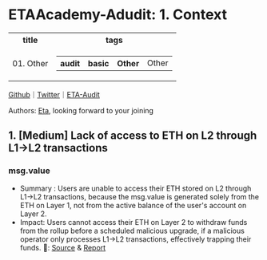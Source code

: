 # ETAAcademy-Adudit: 1. Context

<table>
  <tr>
    <th>title</th>
    <th>tags</th>
  </tr>
  <tr>
    <td>01. Other</td>
    <td>
      <table>
        <tr>
          <th>audit</th>
          <th>basic</th>
          <th>Other</th>
          <td>Other</td>
        </tr>
      </table>
    </td>
  </tr>
</table>

[Github](https://github.com/ETAAcademy)｜[Twitter](https://twitter.com/ETAAcademy)｜[ETA-Audit](https://github.com/ETAAcademy/ETAAcademy-Audit)

Authors: [Eta](https://twitter.com/pwhattie), looking forward to your joining

## 1. [Medium] Lack of access to ETH on L2 through L1->L2 transactions

### msg.value

- Summary : Users are unable to access their ETH stored on L2 through L1->L2 transactions, because the msg.value is generated solely from the ETH on Layer 1, not from the active balance of the user's account on Layer 2.
- Impact: Users cannot access their ETH on Layer 2 to withdraw funds from the rollup before a scheduled malicious upgrade, if a malicious operator only processes L1->L2 transactions, effectively trapping their funds.
  🐬: [Source](https://github.com/code-423n4/2023-10-zksync-findings/issues/803) & [Report](https://code4rena.com/reports/2023-10-zksync)
